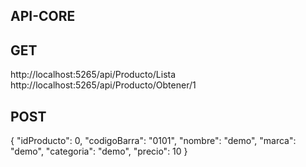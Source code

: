 ## API-CORE


## GET

http://localhost:5265/api/Producto/Lista
http://localhost:5265/api/Producto/Obtener/1
## POST

{
  "idProducto": 0,
  "codigoBarra": "0101",
  "nombre": "demo",
  "marca": "demo",
  "categoria": "demo",
  "precio": 10
}
 